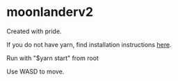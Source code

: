 # moonlanderv2
Created with pride.

If you do not have yarn, find installation instructions [here](https://yarnpkg.com/getting-started/install).

Run with "$yarn start" from root


Use WASD to move.
